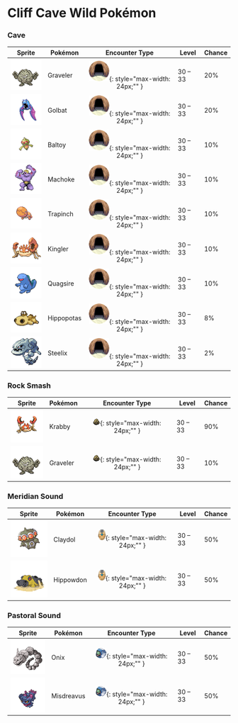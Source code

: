 # Cliff Cave Wild Pokémon

### Cave

| Sprite | Pokémon | Encounter Type | Level | Chance |
|:------:|---------|:--------------:|-------|--------|
| ![Graveler](../../assets/sprites/graveler/front.gif "Graveler") | Graveler | ![Cave](../../assets/encounter_types/cave.png "Cave"){: style="max-width: 24px;"" } | 30 – 33 | 20% |
| ![Golbat](../../assets/sprites/golbat/front.gif "Golbat") | Golbat | ![Cave](../../assets/encounter_types/cave.png "Cave"){: style="max-width: 24px;"" } | 30 – 33 | 20% |
| ![Baltoy](../../assets/sprites/baltoy/front.gif "Baltoy") | Baltoy | ![Cave](../../assets/encounter_types/cave.png "Cave"){: style="max-width: 24px;"" } | 30 – 33 | 10% |
| ![Machoke](../../assets/sprites/machoke/front.gif "Machoke") | Machoke | ![Cave](../../assets/encounter_types/cave.png "Cave"){: style="max-width: 24px;"" } | 30 – 33 | 10% |
| ![Trapinch](../../assets/sprites/trapinch/front.gif "Trapinch") | Trapinch | ![Cave](../../assets/encounter_types/cave.png "Cave"){: style="max-width: 24px;"" } | 30 – 33 | 10% |
| ![Kingler](../../assets/sprites/kingler/front.gif "Kingler") | Kingler | ![Cave](../../assets/encounter_types/cave.png "Cave"){: style="max-width: 24px;"" } | 30 – 33 | 10% |
| ![Quagsire](../../assets/sprites/quagsire/front.gif "Quagsire") | Quagsire | ![Cave](../../assets/encounter_types/cave.png "Cave"){: style="max-width: 24px;"" } | 30 – 33 | 10% |
| ![Hippopotas](../../assets/sprites/hippopotas/front.gif "Hippopotas") | Hippopotas | ![Cave](../../assets/encounter_types/cave.png "Cave"){: style="max-width: 24px;"" } | 30 – 33 | 8% |
| ![Steelix](../../assets/sprites/steelix/front.gif "Steelix") | Steelix | ![Cave](../../assets/encounter_types/cave.png "Cave"){: style="max-width: 24px;"" } | 30 – 33 | 2% |

### Rock Smash

| Sprite | Pokémon | Encounter Type | Level | Chance |
|:------:|---------|:--------------:|-------|--------|
| ![Krabby](../../assets/sprites/krabby/front.gif "Krabby") | Krabby | ![Rock Smash](../../assets/encounter_types/rock_smash.png "Rock Smash"){: style="max-width: 24px;"" } | 30 – 33 | 90% |
| ![Graveler](../../assets/sprites/graveler/front.gif "Graveler") | Graveler | ![Rock Smash](../../assets/encounter_types/rock_smash.png "Rock Smash"){: style="max-width: 24px;"" } | 30 – 33 | 10% |

### Meridian Sound

| Sprite | Pokémon | Encounter Type | Level | Chance |
|:------:|---------|:--------------:|-------|--------|
| ![Claydol](../../assets/sprites/claydol/front.gif "Claydol") | Claydol | ![Meridian Sound](../../assets/encounter_types/meridian_sound.png "Meridian Sound"){: style="max-width: 24px;"" } | 30 – 33 | 50% |
| ![Hippowdon](../../assets/sprites/hippowdon/front.gif "Hippowdon") | Hippowdon | ![Meridian Sound](../../assets/encounter_types/meridian_sound.png "Meridian Sound"){: style="max-width: 24px;"" } | 30 – 33 | 50% |

### Pastoral Sound

| Sprite | Pokémon | Encounter Type | Level | Chance |
|:------:|---------|:--------------:|-------|--------|
| ![Onix](../../assets/sprites/onix/front.gif "Onix") | Onix | ![Pastoral Sound](../../assets/encounter_types/pastoral_sound.png "Pastoral Sound"){: style="max-width: 24px;"" } | 30 – 33 | 50% |
| ![Misdreavus](../../assets/sprites/misdreavus/front.gif "Misdreavus") | Misdreavus | ![Pastoral Sound](../../assets/encounter_types/pastoral_sound.png "Pastoral Sound"){: style="max-width: 24px;"" } | 30 – 33 | 50% |

